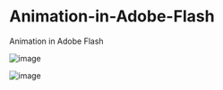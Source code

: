 # Animation-in-Adobe-Flash
Animation in Adobe Flash

![image](https://github.com/user-attachments/assets/dcc6674a-90a7-4242-a947-40a1c1314794)

![image](https://github.com/user-attachments/assets/668d1c75-25ec-47b3-a749-f16fa1faa91b)


